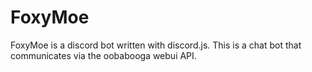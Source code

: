 # FoxyMoe
FoxyMoe is a discord bot written with discord.js. This is a chat bot that communicates via the oobabooga webui API.
